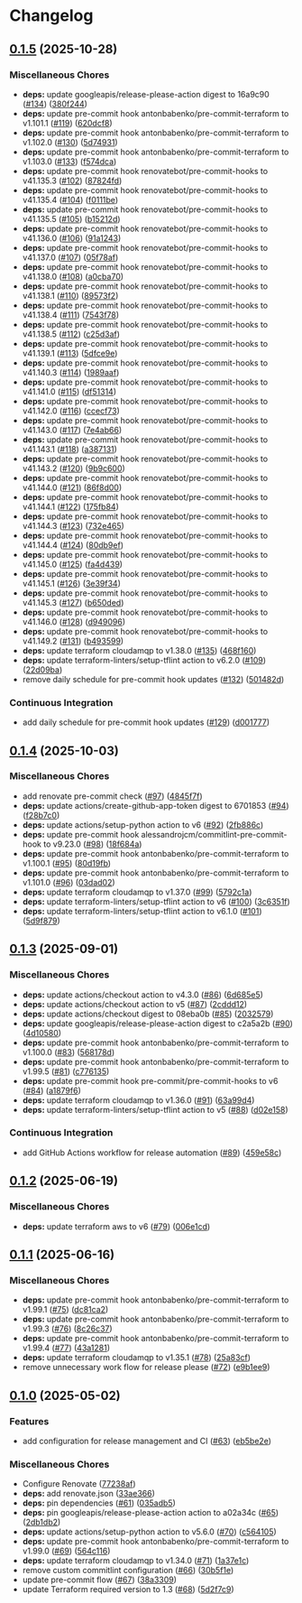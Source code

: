 # Changelog

## [0.1.5](https://github.com/opzkit/terraform-cloudamqp-rabbitmq/compare/v0.1.4...v0.1.5) (2025-10-28)


### Miscellaneous Chores

* **deps:** update googleapis/release-please-action digest to 16a9c90 ([#134](https://github.com/opzkit/terraform-cloudamqp-rabbitmq/issues/134)) ([380f244](https://github.com/opzkit/terraform-cloudamqp-rabbitmq/commit/380f24484b917c3ee1c34f92e62c26aadea0293a))
* **deps:** update pre-commit hook antonbabenko/pre-commit-terraform to v1.101.1 ([#119](https://github.com/opzkit/terraform-cloudamqp-rabbitmq/issues/119)) ([620dcf8](https://github.com/opzkit/terraform-cloudamqp-rabbitmq/commit/620dcf8ce990832d27e499c96104c1a652c0c839))
* **deps:** update pre-commit hook antonbabenko/pre-commit-terraform to v1.102.0 ([#130](https://github.com/opzkit/terraform-cloudamqp-rabbitmq/issues/130)) ([5d74931](https://github.com/opzkit/terraform-cloudamqp-rabbitmq/commit/5d74931b5276b1846e9cb1b53560ec44426528eb))
* **deps:** update pre-commit hook antonbabenko/pre-commit-terraform to v1.103.0 ([#133](https://github.com/opzkit/terraform-cloudamqp-rabbitmq/issues/133)) ([f574dca](https://github.com/opzkit/terraform-cloudamqp-rabbitmq/commit/f574dcae8d7faf35910bf77d4de0b52003c5ceca))
* **deps:** update pre-commit hook renovatebot/pre-commit-hooks to v41.135.3 ([#102](https://github.com/opzkit/terraform-cloudamqp-rabbitmq/issues/102)) ([87824fd](https://github.com/opzkit/terraform-cloudamqp-rabbitmq/commit/87824fd2421a6427128bfe05b5d32a0e9953a923))
* **deps:** update pre-commit hook renovatebot/pre-commit-hooks to v41.135.4 ([#104](https://github.com/opzkit/terraform-cloudamqp-rabbitmq/issues/104)) ([f0111be](https://github.com/opzkit/terraform-cloudamqp-rabbitmq/commit/f0111be349cd106af0e82672e68a986dd813e2b3))
* **deps:** update pre-commit hook renovatebot/pre-commit-hooks to v41.135.5 ([#105](https://github.com/opzkit/terraform-cloudamqp-rabbitmq/issues/105)) ([b15212d](https://github.com/opzkit/terraform-cloudamqp-rabbitmq/commit/b15212d5ae88af3b7c31bd4590b290c656fde83f))
* **deps:** update pre-commit hook renovatebot/pre-commit-hooks to v41.136.0 ([#106](https://github.com/opzkit/terraform-cloudamqp-rabbitmq/issues/106)) ([91a1243](https://github.com/opzkit/terraform-cloudamqp-rabbitmq/commit/91a12430aaac86ba85f6ca940148b4d3d34a0dda))
* **deps:** update pre-commit hook renovatebot/pre-commit-hooks to v41.137.0 ([#107](https://github.com/opzkit/terraform-cloudamqp-rabbitmq/issues/107)) ([05f78af](https://github.com/opzkit/terraform-cloudamqp-rabbitmq/commit/05f78af2adf022b511ed836f10edf94319bd0aec))
* **deps:** update pre-commit hook renovatebot/pre-commit-hooks to v41.138.0 ([#108](https://github.com/opzkit/terraform-cloudamqp-rabbitmq/issues/108)) ([a0cba70](https://github.com/opzkit/terraform-cloudamqp-rabbitmq/commit/a0cba70a5ad201dd42246055b2f18a33e7742fab))
* **deps:** update pre-commit hook renovatebot/pre-commit-hooks to v41.138.1 ([#110](https://github.com/opzkit/terraform-cloudamqp-rabbitmq/issues/110)) ([89573f2](https://github.com/opzkit/terraform-cloudamqp-rabbitmq/commit/89573f2dc4a97cd65a24bb219da19fae2cfb13e7))
* **deps:** update pre-commit hook renovatebot/pre-commit-hooks to v41.138.4 ([#111](https://github.com/opzkit/terraform-cloudamqp-rabbitmq/issues/111)) ([7543f78](https://github.com/opzkit/terraform-cloudamqp-rabbitmq/commit/7543f78accd944815304c3e459f06e418686c8ff))
* **deps:** update pre-commit hook renovatebot/pre-commit-hooks to v41.138.5 ([#112](https://github.com/opzkit/terraform-cloudamqp-rabbitmq/issues/112)) ([c25d3af](https://github.com/opzkit/terraform-cloudamqp-rabbitmq/commit/c25d3af43409c220b2513ec9cdbaf3b4d67b3ba1))
* **deps:** update pre-commit hook renovatebot/pre-commit-hooks to v41.139.1 ([#113](https://github.com/opzkit/terraform-cloudamqp-rabbitmq/issues/113)) ([5dfce9e](https://github.com/opzkit/terraform-cloudamqp-rabbitmq/commit/5dfce9e6e3b1b99342f38e3fd4359e7234d89387))
* **deps:** update pre-commit hook renovatebot/pre-commit-hooks to v41.140.3 ([#114](https://github.com/opzkit/terraform-cloudamqp-rabbitmq/issues/114)) ([1989aaf](https://github.com/opzkit/terraform-cloudamqp-rabbitmq/commit/1989aaf8577aa8d95cff55809c5a9fb7e41613dd))
* **deps:** update pre-commit hook renovatebot/pre-commit-hooks to v41.141.0 ([#115](https://github.com/opzkit/terraform-cloudamqp-rabbitmq/issues/115)) ([df51314](https://github.com/opzkit/terraform-cloudamqp-rabbitmq/commit/df513141570917f9ac37d07e462b84031952b428))
* **deps:** update pre-commit hook renovatebot/pre-commit-hooks to v41.142.0 ([#116](https://github.com/opzkit/terraform-cloudamqp-rabbitmq/issues/116)) ([ccecf73](https://github.com/opzkit/terraform-cloudamqp-rabbitmq/commit/ccecf7333294d45b3e7e7b49ab8b6b38ee8f2863))
* **deps:** update pre-commit hook renovatebot/pre-commit-hooks to v41.143.0 ([#117](https://github.com/opzkit/terraform-cloudamqp-rabbitmq/issues/117)) ([7e4ab66](https://github.com/opzkit/terraform-cloudamqp-rabbitmq/commit/7e4ab6631736f3c729e00fb9df43d924012e6446))
* **deps:** update pre-commit hook renovatebot/pre-commit-hooks to v41.143.1 ([#118](https://github.com/opzkit/terraform-cloudamqp-rabbitmq/issues/118)) ([a387131](https://github.com/opzkit/terraform-cloudamqp-rabbitmq/commit/a387131a821f81091476fd669caac7a9b63207f1))
* **deps:** update pre-commit hook renovatebot/pre-commit-hooks to v41.143.2 ([#120](https://github.com/opzkit/terraform-cloudamqp-rabbitmq/issues/120)) ([9b9c600](https://github.com/opzkit/terraform-cloudamqp-rabbitmq/commit/9b9c600efcad4948163ab8316682802dc04bd340))
* **deps:** update pre-commit hook renovatebot/pre-commit-hooks to v41.144.0 ([#121](https://github.com/opzkit/terraform-cloudamqp-rabbitmq/issues/121)) ([86f8d00](https://github.com/opzkit/terraform-cloudamqp-rabbitmq/commit/86f8d00cd153e69a382c4c9057a32f4153cc4aee))
* **deps:** update pre-commit hook renovatebot/pre-commit-hooks to v41.144.1 ([#122](https://github.com/opzkit/terraform-cloudamqp-rabbitmq/issues/122)) ([175fb84](https://github.com/opzkit/terraform-cloudamqp-rabbitmq/commit/175fb8470a582f513815f62036c662308022683c))
* **deps:** update pre-commit hook renovatebot/pre-commit-hooks to v41.144.3 ([#123](https://github.com/opzkit/terraform-cloudamqp-rabbitmq/issues/123)) ([732e465](https://github.com/opzkit/terraform-cloudamqp-rabbitmq/commit/732e4654c6ee805d4b1a8e86f42338b2bb526059))
* **deps:** update pre-commit hook renovatebot/pre-commit-hooks to v41.144.4 ([#124](https://github.com/opzkit/terraform-cloudamqp-rabbitmq/issues/124)) ([80db9ef](https://github.com/opzkit/terraform-cloudamqp-rabbitmq/commit/80db9ef2e9981bd5c797860fd553673804a8708e))
* **deps:** update pre-commit hook renovatebot/pre-commit-hooks to v41.145.0 ([#125](https://github.com/opzkit/terraform-cloudamqp-rabbitmq/issues/125)) ([fa4d439](https://github.com/opzkit/terraform-cloudamqp-rabbitmq/commit/fa4d439cd67ec225a91cfa5fb32aa10ff8fb9b12))
* **deps:** update pre-commit hook renovatebot/pre-commit-hooks to v41.145.1 ([#126](https://github.com/opzkit/terraform-cloudamqp-rabbitmq/issues/126)) ([3e39f34](https://github.com/opzkit/terraform-cloudamqp-rabbitmq/commit/3e39f344a58efd4a8d18b21b3f4a4862b3bf0422))
* **deps:** update pre-commit hook renovatebot/pre-commit-hooks to v41.145.3 ([#127](https://github.com/opzkit/terraform-cloudamqp-rabbitmq/issues/127)) ([b650ded](https://github.com/opzkit/terraform-cloudamqp-rabbitmq/commit/b650ded09ee22c8505d35c2e07e5b88dda3923bb))
* **deps:** update pre-commit hook renovatebot/pre-commit-hooks to v41.146.0 ([#128](https://github.com/opzkit/terraform-cloudamqp-rabbitmq/issues/128)) ([d949096](https://github.com/opzkit/terraform-cloudamqp-rabbitmq/commit/d949096acb0f642563d9e296dc4b7b1881d29919))
* **deps:** update pre-commit hook renovatebot/pre-commit-hooks to v41.149.2 ([#131](https://github.com/opzkit/terraform-cloudamqp-rabbitmq/issues/131)) ([b493599](https://github.com/opzkit/terraform-cloudamqp-rabbitmq/commit/b49359976a24bcfebda468aa646024ee270134f8))
* **deps:** update terraform cloudamqp to v1.38.0 ([#135](https://github.com/opzkit/terraform-cloudamqp-rabbitmq/issues/135)) ([468f160](https://github.com/opzkit/terraform-cloudamqp-rabbitmq/commit/468f160cf47522edaa60aef5b49c8e660ff7b90a))
* **deps:** update terraform-linters/setup-tflint action to v6.2.0 ([#109](https://github.com/opzkit/terraform-cloudamqp-rabbitmq/issues/109)) ([22d09ba](https://github.com/opzkit/terraform-cloudamqp-rabbitmq/commit/22d09baabd4a7eb42e3e44967d9e63ddfecef16b))
* remove daily schedule for pre-commit hook updates ([#132](https://github.com/opzkit/terraform-cloudamqp-rabbitmq/issues/132)) ([501482d](https://github.com/opzkit/terraform-cloudamqp-rabbitmq/commit/501482d8bd3e16422cac0897a76ea481f0b7642c))


### Continuous Integration

* add daily schedule for pre-commit hook updates ([#129](https://github.com/opzkit/terraform-cloudamqp-rabbitmq/issues/129)) ([d001777](https://github.com/opzkit/terraform-cloudamqp-rabbitmq/commit/d001777f44ee26ee061d624a182c240b113991bd))

## [0.1.4](https://github.com/opzkit/terraform-cloudamqp-rabbitmq/compare/v0.1.3...v0.1.4) (2025-10-03)


### Miscellaneous Chores

* add renovate pre-commit check ([#97](https://github.com/opzkit/terraform-cloudamqp-rabbitmq/issues/97)) ([4845f7f](https://github.com/opzkit/terraform-cloudamqp-rabbitmq/commit/4845f7f7dea53eb2270089361d9feeb0f7bfc6c9))
* **deps:** update actions/create-github-app-token digest to 6701853 ([#94](https://github.com/opzkit/terraform-cloudamqp-rabbitmq/issues/94)) ([f28b7c0](https://github.com/opzkit/terraform-cloudamqp-rabbitmq/commit/f28b7c0b7ca1f65b20b74d38894d3de877976165))
* **deps:** update actions/setup-python action to v6 ([#92](https://github.com/opzkit/terraform-cloudamqp-rabbitmq/issues/92)) ([2fb886c](https://github.com/opzkit/terraform-cloudamqp-rabbitmq/commit/2fb886ca490ab9e6cbdc5e34bd341d24ef06eb41))
* **deps:** update pre-commit hook alessandrojcm/commitlint-pre-commit-hook to v9.23.0 ([#98](https://github.com/opzkit/terraform-cloudamqp-rabbitmq/issues/98)) ([18f684a](https://github.com/opzkit/terraform-cloudamqp-rabbitmq/commit/18f684a6e938b121c1a4e4ab4c79d7ef6fcb4aca))
* **deps:** update pre-commit hook antonbabenko/pre-commit-terraform to v1.100.1 ([#95](https://github.com/opzkit/terraform-cloudamqp-rabbitmq/issues/95)) ([80d19fb](https://github.com/opzkit/terraform-cloudamqp-rabbitmq/commit/80d19fbd1401b02e1a38e66c7049231e5f3187a2))
* **deps:** update pre-commit hook antonbabenko/pre-commit-terraform to v1.101.0 ([#96](https://github.com/opzkit/terraform-cloudamqp-rabbitmq/issues/96)) ([03dad02](https://github.com/opzkit/terraform-cloudamqp-rabbitmq/commit/03dad0293611efdc8fb558e4e9aa5be1f5281d18))
* **deps:** update terraform cloudamqp to v1.37.0 ([#99](https://github.com/opzkit/terraform-cloudamqp-rabbitmq/issues/99)) ([5792c1a](https://github.com/opzkit/terraform-cloudamqp-rabbitmq/commit/5792c1aebc8975aa52dd5e73f05cbf1e7656713c))
* **deps:** update terraform-linters/setup-tflint action to v6 ([#100](https://github.com/opzkit/terraform-cloudamqp-rabbitmq/issues/100)) ([3c6351f](https://github.com/opzkit/terraform-cloudamqp-rabbitmq/commit/3c6351fe08a5586342eb950e82a4167ec9baf373))
* **deps:** update terraform-linters/setup-tflint action to v6.1.0 ([#101](https://github.com/opzkit/terraform-cloudamqp-rabbitmq/issues/101)) ([5d9f879](https://github.com/opzkit/terraform-cloudamqp-rabbitmq/commit/5d9f879149d58f679013dc43f28768c49fab3a09))

## [0.1.3](https://github.com/opzkit/terraform-cloudamqp-rabbitmq/compare/v0.1.2...v0.1.3) (2025-09-01)


### Miscellaneous Chores

* **deps:** update actions/checkout action to v4.3.0 ([#86](https://github.com/opzkit/terraform-cloudamqp-rabbitmq/issues/86)) ([6d685e5](https://github.com/opzkit/terraform-cloudamqp-rabbitmq/commit/6d685e58be204cd0f397fe93ec4b567cbe8fb64d))
* **deps:** update actions/checkout action to v5 ([#87](https://github.com/opzkit/terraform-cloudamqp-rabbitmq/issues/87)) ([2cddd12](https://github.com/opzkit/terraform-cloudamqp-rabbitmq/commit/2cddd125f54a7180dd6ee2da72b7424e90d89a56))
* **deps:** update actions/checkout digest to 08eba0b ([#85](https://github.com/opzkit/terraform-cloudamqp-rabbitmq/issues/85)) ([2032579](https://github.com/opzkit/terraform-cloudamqp-rabbitmq/commit/2032579e33fce9c82e56a2d619acac828091c65a))
* **deps:** update googleapis/release-please-action digest to c2a5a2b ([#90](https://github.com/opzkit/terraform-cloudamqp-rabbitmq/issues/90)) ([4d10580](https://github.com/opzkit/terraform-cloudamqp-rabbitmq/commit/4d1058095af1092d7a596f70e38353039d81558e))
* **deps:** update pre-commit hook antonbabenko/pre-commit-terraform to v1.100.0 ([#83](https://github.com/opzkit/terraform-cloudamqp-rabbitmq/issues/83)) ([568178d](https://github.com/opzkit/terraform-cloudamqp-rabbitmq/commit/568178de44b408b20c88d40e3998d06001f46cbd))
* **deps:** update pre-commit hook antonbabenko/pre-commit-terraform to v1.99.5 ([#81](https://github.com/opzkit/terraform-cloudamqp-rabbitmq/issues/81)) ([c776135](https://github.com/opzkit/terraform-cloudamqp-rabbitmq/commit/c776135016e068bac84556bfe55f9b9f16c6329e))
* **deps:** update pre-commit hook pre-commit/pre-commit-hooks to v6 ([#84](https://github.com/opzkit/terraform-cloudamqp-rabbitmq/issues/84)) ([a1879f6](https://github.com/opzkit/terraform-cloudamqp-rabbitmq/commit/a1879f61e135b9c671cca6c2dd2580610b2394bf))
* **deps:** update terraform cloudamqp to v1.36.0 ([#91](https://github.com/opzkit/terraform-cloudamqp-rabbitmq/issues/91)) ([63a99d4](https://github.com/opzkit/terraform-cloudamqp-rabbitmq/commit/63a99d439786b503ccd434fd1963e5617503b42a))
* **deps:** update terraform-linters/setup-tflint action to v5 ([#88](https://github.com/opzkit/terraform-cloudamqp-rabbitmq/issues/88)) ([d02e158](https://github.com/opzkit/terraform-cloudamqp-rabbitmq/commit/d02e158304fa4698543059c1aa9432bb81157262))


### Continuous Integration

* add GitHub Actions workflow for release automation ([#89](https://github.com/opzkit/terraform-cloudamqp-rabbitmq/issues/89)) ([459e58c](https://github.com/opzkit/terraform-cloudamqp-rabbitmq/commit/459e58c1875a2190294bb9afcaae28df90a14054))

## [0.1.2](https://github.com/opzkit/terraform-cloudamqp-rabbitmq/compare/v0.1.1...v0.1.2) (2025-06-19)


### Miscellaneous Chores

* **deps:** update terraform aws to v6 ([#79](https://github.com/opzkit/terraform-cloudamqp-rabbitmq/issues/79)) ([006e1cd](https://github.com/opzkit/terraform-cloudamqp-rabbitmq/commit/006e1cd75dfcdb24eb905238b9d0698766c737a9))

## [0.1.1](https://github.com/opzkit/terraform-cloudamqp-rabbitmq/compare/v0.1.0...v0.1.1) (2025-06-16)


### Miscellaneous Chores

* **deps:** update pre-commit hook antonbabenko/pre-commit-terraform to v1.99.1 ([#75](https://github.com/opzkit/terraform-cloudamqp-rabbitmq/issues/75)) ([dc81ca2](https://github.com/opzkit/terraform-cloudamqp-rabbitmq/commit/dc81ca236e6fc33b2826817a86a8832269a4bf52))
* **deps:** update pre-commit hook antonbabenko/pre-commit-terraform to v1.99.3 ([#76](https://github.com/opzkit/terraform-cloudamqp-rabbitmq/issues/76)) ([8c26c37](https://github.com/opzkit/terraform-cloudamqp-rabbitmq/commit/8c26c374ca8f63096cf1cef52af4669a587eee87))
* **deps:** update pre-commit hook antonbabenko/pre-commit-terraform to v1.99.4 ([#77](https://github.com/opzkit/terraform-cloudamqp-rabbitmq/issues/77)) ([43a1281](https://github.com/opzkit/terraform-cloudamqp-rabbitmq/commit/43a12818eccbd546111b24d0b967be687541ec00))
* **deps:** update terraform cloudamqp to v1.35.1 ([#78](https://github.com/opzkit/terraform-cloudamqp-rabbitmq/issues/78)) ([25a83cf](https://github.com/opzkit/terraform-cloudamqp-rabbitmq/commit/25a83cf5c762d146fa4e42b7ef5039e6d3329a4f))
* remove unnecessary work flow for release please ([#72](https://github.com/opzkit/terraform-cloudamqp-rabbitmq/issues/72)) ([e9b1ee9](https://github.com/opzkit/terraform-cloudamqp-rabbitmq/commit/e9b1ee9c945a4c41614154b2878850a16fb90b35))

## [0.1.0](https://github.com/opzkit/terraform-cloudamqp-rabbitmq/compare/v0.0.18...v0.1.0) (2025-05-02)


### Features

* add configuration for release management and CI ([#63](https://github.com/opzkit/terraform-cloudamqp-rabbitmq/issues/63)) ([eb5be2e](https://github.com/opzkit/terraform-cloudamqp-rabbitmq/commit/eb5be2ef5f508e9f808d9348486be786a68cf0d2))


### Miscellaneous Chores

* Configure Renovate ([77238af](https://github.com/opzkit/terraform-cloudamqp-rabbitmq/commit/77238af39c6b485b46aceca7caccdee4249bda1d))
* **deps:** add renovate.json ([33ae366](https://github.com/opzkit/terraform-cloudamqp-rabbitmq/commit/33ae36667880c4e88757f5cb8c45d5f7f2ec605f))
* **deps:** pin dependencies ([#61](https://github.com/opzkit/terraform-cloudamqp-rabbitmq/issues/61)) ([035adb5](https://github.com/opzkit/terraform-cloudamqp-rabbitmq/commit/035adb53f1339ca27795d633cd5cdb87a29669c0))
* **deps:** pin googleapis/release-please-action action to a02a34c ([#65](https://github.com/opzkit/terraform-cloudamqp-rabbitmq/issues/65)) ([2db1db2](https://github.com/opzkit/terraform-cloudamqp-rabbitmq/commit/2db1db2685417a26c08ee5032a6e5f39c124c848))
* **deps:** update actions/setup-python action to v5.6.0 ([#70](https://github.com/opzkit/terraform-cloudamqp-rabbitmq/issues/70)) ([c564105](https://github.com/opzkit/terraform-cloudamqp-rabbitmq/commit/c5641050e1ac6475ccc23b9c6ae8c4cc6c598349))
* **deps:** update pre-commit hook antonbabenko/pre-commit-terraform to v1.99.0 ([#69](https://github.com/opzkit/terraform-cloudamqp-rabbitmq/issues/69)) ([564c116](https://github.com/opzkit/terraform-cloudamqp-rabbitmq/commit/564c116f11ee46539abd39893fe33005678c0751))
* **deps:** update terraform cloudamqp to v1.34.0 ([#71](https://github.com/opzkit/terraform-cloudamqp-rabbitmq/issues/71)) ([1a37e1c](https://github.com/opzkit/terraform-cloudamqp-rabbitmq/commit/1a37e1c857b09682e38198698bd957ec4bab71eb))
* remove custom commitlint configuration ([#66](https://github.com/opzkit/terraform-cloudamqp-rabbitmq/issues/66)) ([30b5f1e](https://github.com/opzkit/terraform-cloudamqp-rabbitmq/commit/30b5f1e82beef215523305e29bea981d1cb27b4f))
* update pre-commit flow ([#67](https://github.com/opzkit/terraform-cloudamqp-rabbitmq/issues/67)) ([38a3309](https://github.com/opzkit/terraform-cloudamqp-rabbitmq/commit/38a3309b93c7d54d285c7bf906990b1b8c06f88e))
* update Terraform required version to 1.3 ([#68](https://github.com/opzkit/terraform-cloudamqp-rabbitmq/issues/68)) ([5d2f7c9](https://github.com/opzkit/terraform-cloudamqp-rabbitmq/commit/5d2f7c93a458829b0eb512ab7ff8ba19e1f98b1d))
